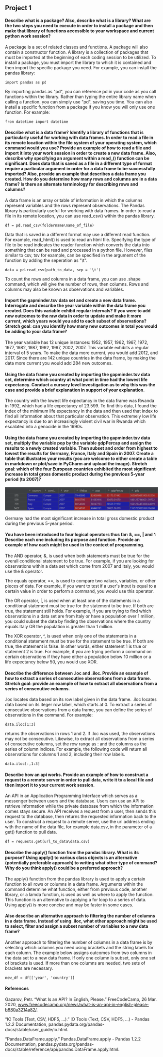 ## Project 1

#### Describe what is a package? Also, describe what is a library? What are the two steps you need to execute in order to install a package and then make that library of functions accessible to your workspace and current python work session?

A package is a set of related classes and functions. A package will also contain a constructor function. A library is a collection of packages that must be imported at the 
beginning of each coding session to be utilized. To install a package, you must import the library to which it is contained and then import the specific package you need. 
For example, you can install the pandas library:
```
import pandas as pd
```
By importing pandas as "pd", you can reference pd in your code as you call functions within the library. Rather than typing the entire library name when calling a function,
you can simply use "pd", saving you time. You can also install a specific function from a package if you know you will only use one function. For example:
``` 
from datetime import datetime
```

#### Describe what is a data frame? Identify a library of functions that is particularly useful for working with data frames. In order to read a file in its remote location within the file system of your operating system, which command would you use? Provide an example of how to read a file and import it into your work session in order to create a new data frame. Also, describe why specifying an argument within a read_() function can be significant. Does data that is saved as a file in a different type of format require a particular argument in order for a data frame to be successfully imported? Also, provide an example that describes a data frame you created. How do you determine how many rows and columns are in a data frame? Is there an alternate terminology for describing rows and columns?

A data frame is an array or table of information in which the columns represent variables and the rows represent observations. The Pandas library is particularly useful for working with data frames. In order to read a file in its remote location, you can use read_csv() within the pandas library. 
```
df = pd.read_csv(foldername\name_of_file)
```
Data that is saved in a different format may use a different read function. For example, read_html() is used to read an html file. Specifying the type of file to be read 
indicates the reader function which converts the data into something that can be read and processed in a python file. However, files similar to csv, tsv for example, can
be specified in the argument of the function by adding the seperation as "\t". 
```
data = pd.read_csv(path_to_data, sep = '\t')
```
To count the rows and columns in a data frame, you can use .shape command, which will give the number of rows, then columns. Rows and columns may also be known as observations and variables.

#### Import the gapminder.tsv data set and create a new data frame. Interrogate and describe the year variable within the data frame you created. Does this variable exhibit regular intervals? If you were to add new outcomes to the raw data in order to update and make it more current, which years would you add to each subset of observations? Stretch goal: can you identify how many new outcomes in total you would be adding to your data frame?

The year variable has 12 unique instances: 1952, 1957, 1962, 1967, 1972, 1977, 1982, 1987, 1992, 1997, 2002, 2007. This variable exhibits a regular interval of 5 years. To make the data more current, you would add 2012, and 2017. Since there are 142 unique countries in the data frame, by making the data more current you would add 284 new outcomes. 

#### Using the data frame you created by importing the gapminder.tsv data set, determine which country at what point in time had the lowest life expectancy. Conduct a cursory level investigation as to why this was the case and provide a brief explanation in support of your explanation.

The country with the lowest life expectancy in the data frame was Rwanda in 1992, which had a life expectancy of 23.599. To find this data, I found the index of the minimum life expectancy in the data and then used that index to find all information about that particular observation. This extremely low life expectancy is due to an increasingly violent civil war in Rwanda which escalated into a genocide in the 1990s. 

#### Using the data frame you created by importing the gapminder.tsv data set, multiply the variable pop by the variable gdpPercap and assign the results to a newly created variable. Then subset and order from highest to lowest the results for Germany, France, Italy and Spain in 2007. Create a table that illustrates your results (you are welcome to either create a table in markdown or plot/save in PyCharm and upload the image). Stretch goal: which of the four European countries exhibited the most significant increase in total gross domestic product during the previous 5-year period (to 2007)?

![](p1_df.png)

Germany had the most significant increase in total gross domestic product during the previous 5-year period. 

#### You have been introduced to four logical operators thus far: &, ==, | and ^. Describe each one including its purpose and function. Provide an example of how each might be used in the context of programming.

The AND operator, &, is used when both statements must be true for the overall conditional statement to be true. For example, if you are looking for observations within a data set which come from 2007 and Italy, you would use the & operator. 

The equals operator, ==, is used to compare two values, variables, or other pieces of data. For example, if you want to test if a user's input is equal to a certain value in order to perform a command, you would use this operator.

The OR operator, |, is used when at least one of the statements in a conditional statement must be true for the statement to be true. If both are true, the statement still holds. For example, if you are trying to find which observations in a data set are from Italy or have a population over 1 million, you could subset the data by finding the observations where the country equals Italy OR the population is greater than 1 million. 

The XOR operator, ^, is used when only one of the statements in a conditional statement must be true for the statement to be true. If both are true, the statement is false. In other words, either statement 1 is true or statement 2 is true. For example, if you are trying perform a command on certain observations if they have either a population below 10 million or a life expectancy below 50, you would use XOR.

#### Describe the difference between .loc and .iloc. Provide an example of how to extract a series of consecutive observations from a data frame. Stretch goal: provide an example of how to extract all observations from a series of consecutive columns.

.loc locates data based on its row label given in the data frame. .iloc locates data based on its iteger row label, which starts at 0. To extract a series of consecutive observations from a data frame, you can define the series of observations in the command. For example:
```
data.iloc[1:3]
```
returns the observations in rows 1 and 2. If .loc was used, the observations may not be consecutive. Likewise, to extract all observations from a series of consecutive columns, set the row range as : and the columns as the series of column indices. For example, the following code will return all observations for columns 1 and 2, including their row labels.
```
data.iloc[:,1:3]
```

#### Describe how an api works. Provide an example of how to construct a request to a remote server in order to pull data, write it to a local file and then import it to your current work session.

An API in an Application Programming Interface which serves as a messenger between users and the database. Users can use an API to retrieve information while the private database from which the information comes stays secure. An API receives a request from a user, then sends this request to the database, then returns the requested information back to the user. To construct a request to a remote server, use the url address ending with the name of the data file, for example data.csv, in the parameter of a get() function to pull data.  
```
df = requests.get(url_to_data\data.csv)
```

#### Describe the apply() function from the pandas library. What is its purpose? Using apply() to various class objects is an alternative (potentially preferable approach) to writing what other type of command? Why do you think apply() could be a preferred approach?

The apply() function from the pandas library is used to apply a certain function to all rows or columns in a data frame. Arguments within the command determine what function, either from previous code, another library, or a lamda function, is used as well as where to apply the function. This function is an alternative to applying a for loop to a series of data. Using apply() is more concise and may be faster in some cases. 

#### Also describe an alternative approach to filtering the number of columns in a data frame. Instead of using .iloc, what other approach might be used to select, filter and assign a subset number of variables to a new data frame?

Another approach to filtering the number of columns in a data frame is by selecting which columns you need using brackets and the string labels for each column. The example below assigns outcomes from two columns in the data set to a new data frame. If only one column is subset, only one set of brackets is used. If more than one columns are needed, two sets of brackets are necessary.
```
new_df = df[['year', 'country']]
```

#### References

Gazarov, Petr. “What Is an API? In English, Please.” FreeCodeCamp, 26 Mar. 2020, www.freecodecamp.org/news/what-is-an-api-in-english-please-b880a3214a82/. 

“IO Tools (Text, CSV, HDF5, ...).” IO Tools (Text, CSV, HDF5, ...) - Pandas 1.2.2 Documentation, pandas.pydata.org/pandas-docs/stable/user_guide/io.html. 

“Pandas.DataFrame.apply.” Pandas.DataFrame.apply - Pandas 1.2.2 Documentation, pandas.pydata.org/pandas-docs/stable/reference/api/pandas.DataFrame.apply.html. 
